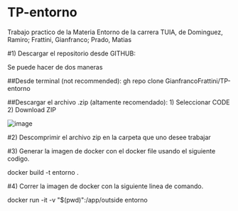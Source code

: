 # TP-entorno
Trabajo practico de la Materia Entorno de la carrera TUIA, de Dominguez, Ramiro; Frattini, Gianfranco; Prado, Matias

#1) Descargar el repositorio desde GITHUB:

Se puede hacer de dos maneras 

##Desde terminal (not recommended):
gh repo clone GianfrancoFrattini/TP-entorno

##Descargar el archivo .zip (altamente recomendado): 1) Seleccionar CODE 2) Download ZIP

![image](https://github.com/GianfrancoFrattini/TP-entorno/assets/105806173/675f782f-ea88-4fec-9049-bff27d3c34bb)

#2) Descomprimir el archivo zip en la carpeta que uno desee trabajar

#3) Generar la imagen de docker con el docker file usando el siguiente codigo.

docker build -t entorno .

#4) Correr la imagen de docker con la siguiente linea de comando.

docker run -it -v "$(pwd)":/app/outside entorno

